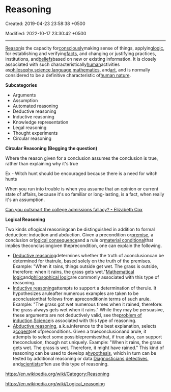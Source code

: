 # Reasoning

Created: 2019-04-23 23:58:38 +0500

Modified: 2022-10-17 23:30:42 +0500

---

[Reason](https://en.wikipedia.org/wiki/Reasoning)is the capacity for[consciously](https://en.wikipedia.org/wiki/Consciousness)making sense of things, applying[logic](https://en.wikipedia.org/wiki/Logic), for establishing and verifying[facts](https://en.wikipedia.org/wiki/Fact), and changing or justifying practices, institutions, and[beliefs](https://en.wikipedia.org/wiki/Beliefs)based on new or existing information. It is closely associated with such characteristically[human](https://en.wikipedia.org/wiki/Human)activities as[philosophy](https://en.wikipedia.org/wiki/Philosophy),[science](https://en.wikipedia.org/wiki/Science),[language](https://en.wikipedia.org/wiki/Language),[mathematics](https://en.wikipedia.org/wiki/Mathematics), and[art](https://en.wikipedia.org/wiki/Art), and is normally considered to be a definitive characteristic of[human nature](https://en.wikipedia.org/wiki/Human_nature).



**Subcategories**
-   Arguments
-   Assumption
-   Automated reasoning
-   Deductive reasoning
-   Inductive reasoning
-   Knowledge representation
-   Legal reasoning
-   Thought experiments
-   Circular reasoning



**Circular Reasoning (Begging the question)**

Where the reason given for a conclusion assumes the conclusion is true, rather than explaining why it's true

Ex - Witch hunt should be encouraged because there is a need for witch hunts

When you run into trouble is when you assume that an opinion or current state of affairs, because it's so familiar or long-lasting, is a fact, when really it's an assumption.

[Can you outsmart the college admissions fallacy? - Elizabeth Cox](https://www.youtube.com/watch?v=Id3TCbpWR2M)



**Logical Reasoning**

Two kinds oflogical reasoningcan be distinguished in addition to formal deduction: induction and abduction. Given a precondition or[premise](https://en.wikipedia.org/wiki/Premise), a conclusion or[logical consequence](https://en.wikipedia.org/wiki/Logical_consequence)and a rule or[material conditional](https://en.wikipedia.org/wiki/Material_conditional)that implies theconclusiongiven theprecondition, one can explain the following.
-   [Deductive reasoning](https://en.wikipedia.org/wiki/Deductive_reasoning)determines whether the truth of aconclusioncan be determined for thatrule, based solely on the truth of the premises. Example: "When it rains, things outside get wet. The grass is outside, therefore: when it rains, the grass gets wet."[Mathematical logic](https://en.wikipedia.org/wiki/Mathematical_logic)and[philosophical logic](https://en.wikipedia.org/wiki/Philosophical_logic)are commonly associated with this type of reasoning.
-   [Inductive reasoning](https://en.wikipedia.org/wiki/Inductive_reasoning)attempts to support a determination of therule. It hypothesizes aruleafter numerous examples are taken to be aconclusionthat follows from apreconditionin terms of such arule. Example: "The grass got wet numerous times when it rained, therefore: the grass always gets wet when it rains." While they may be persuasive, these arguments are not deductively valid, see the[problem of induction](https://en.wikipedia.org/wiki/Problem_of_induction).[Science](https://en.wikipedia.org/wiki/Science)is associated with this type of reasoning.
-   [Abductive reasoning](https://en.wikipedia.org/wiki/Abductive_reasoning), a.k.a.inference to the best explanation, selects a[cogent](https://en.wiktionary.org/wiki/cogent)set ofpreconditions. Given a trueconclusionand arule, it attempts to select some possiblepremisesthat, if true also, can support theconclusion, though not uniquely. Example: "When it rains, the grass gets wet. The grass is wet. Therefore, it might have rained." This kind of reasoning can be used to develop a[hypothesis](https://en.wikipedia.org/wiki/Hypothesis), which in turn can be tested by additional reasoning or data.[Diagnosticians](https://en.wikipedia.org/wiki/Diagnostician),[detectives](https://en.wikipedia.org/wiki/Detective), and[scientists](https://en.wikipedia.org/wiki/Scientist)often use this type of reasoning.



<https://en.wikipedia.org/wiki/Category:Reasoning>

<https://en.wikipedia.org/wiki/Logical_reasoning>
